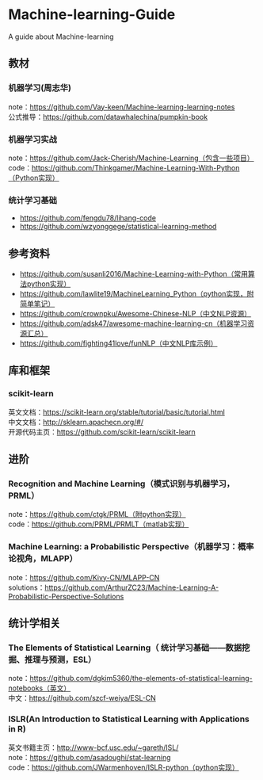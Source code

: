 # Machine-learning-Guide
A guide about Machine-learning
## 教材
### 机器学习(周志华)  
note：https://github.com/Vay-keen/Machine-learning-learning-notes  
公式推导：https://github.com/datawhalechina/pumpkin-book  

### 机器学习实战    
note：https://github.com/Jack-Cherish/Machine-Learning（包含一些项目）  
code：https://github.com/Thinkgamer/Machine-Learning-With-Python（Python实现）  


### 统计学习基础
- https://github.com/fengdu78/lihang-code  
- https://github.com/wzyonggege/statistical-learning-method  

## 参考资料 

- https://github.com/susanli2016/Machine-Learning-with-Python（常用算法python实现）  
- https://github.com/lawlite19/MachineLearning_Python（python实现，附简单笔记）  
- https://github.com/crownpku/Awesome-Chinese-NLP（中文NLP资源）  
- https://github.com/adsk47/awesome-machine-learning-cn（机器学习资源汇总）  
- https://github.com/fighting41love/funNLP（中文NLP库示例）  

## 库和框架
### scikit-learn
英文文档：https://scikit-learn.org/stable/tutorial/basic/tutorial.html  
中文文档：http://sklearn.apachecn.org/#/  
开源代码主页：https://github.com/scikit-learn/scikit-learn  

## 进阶
### Recognition and Machine Learning（模式识别与机器学习，PRML）
note：https://github.com/ctgk/PRML（附python实现）  
code：https://github.com/PRML/PRMLT（matlab实现）  
### Machine Learning: a Probabilistic Perspective（机器学习：概率论视角，MLAPP）  
note：https://github.com/Kivy-CN/MLAPP-CN  
solutions：https://github.com/ArthurZC23/Machine-Learning-A-Probabilistic-Perspective-Solutions  



## 统计学相关
### The Elements of Statistical Learning（ 统计学习基础——数据挖掘、推理与预测，ESL）
note：https://github.com/dgkim5360/the-elements-of-statistical-learning-notebooks（英文）  
中文：https://github.com/szcf-weiya/ESL-CN  
### ISLR(An Introduction to Statistical Learning with Applications in R)
英文书籍主页：http://www-bcf.usc.edu/~gareth/ISL/  
note：https://github.com/asadoughi/stat-learning  
code：https://github.com/JWarmenhoven/ISLR-python（python实现）  
